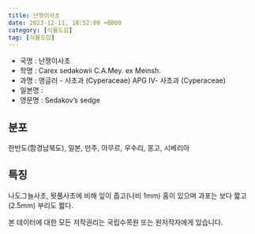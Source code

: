 ```yaml
---
title: 난쟁이사초
date: 2023-12-11, 18:52:09 +0800
category: [식물도감]
tag: [식물도감]
---
```




- 국명 : 난쟁이사초
- 학명 : Carex sedakowii C.A.Mey. ex Meinsh.
- 과명 : 앵글러 - 사초과 (Cyperaceae) APG Ⅳ- 사초과 (Cyperaceae)
- 일본명 : 
- 영문명 : Sedakov’s sedge


## 분포
한반도(함경남북도), 일본, 만주, 아무르, 우수리, 몽고, 시베리아
## 특징
나도그늘사초, 묏풀사초에 비해 잎이 좁고(나비 1mm) 홈이 있으며 과포는 보다 짧고(2.5mm) 부리도 짧다.






본 데이터에 대한 모든 저작권리는 국립수목원 또는 원저작자에게 있습니다.
